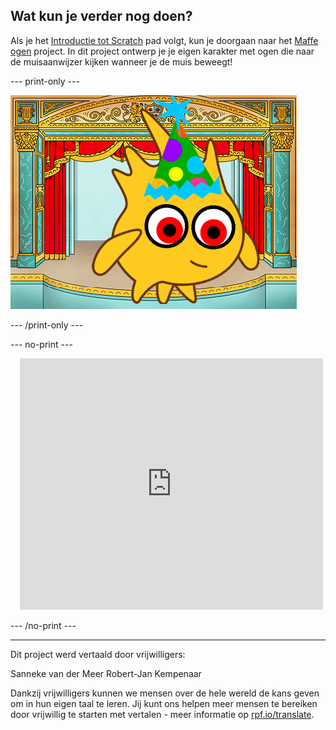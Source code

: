 ## Wat kun je verder nog doen?

Als je het [Introductie tot Scratch](https://projects.raspberrypi.org/nl-NL/pathways/scratch-intro) pad volgt, kun je doorgaan naar het [Maffe ogen](https://projects.raspberrypi.org/nl-NL/projects/silly-eyes) project. In dit project ontwerp je je eigen karakter met ogen die naar de muisaanwijzer kijken wanneer je de muis beweegt!

--- print-only ---

![Het 'Maffe ogen' project.](images/googly-eye-character.png)

--- /print-only ---

--- no-print ---

<div class="scratch-preview" style="margin-left: 15px;">
  <iframe allowtransparency="true" width="485" height="402" src="https://scratch.mit.edu/projects/embed/495141114/?autostart=false" frameborder="0"></iframe>
</div>

--- /no-print ---

***
Dit project werd vertaald door vrijwilligers:

Sanneke van der Meer
Robert-Jan Kempenaar

Dankzij vrijwilligers kunnen we mensen over de hele wereld de kans geven om in hun eigen taal te leren. Jij kunt ons helpen meer mensen te bereiken door vrijwillig te starten met vertalen - meer informatie op [rpf.io/translate](https://rpf.io/translate).
